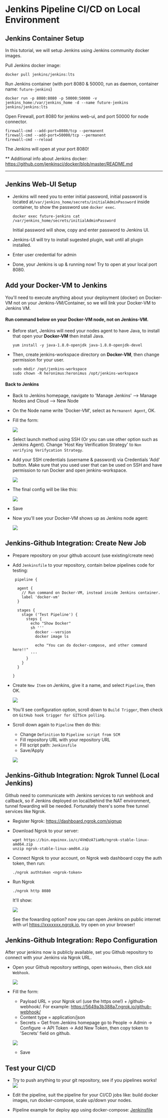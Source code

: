 # Jenkins Pipeline CI/CD on Local Environment

## Jenkins Container Setup

In this tutorial, we will setup Jenkins using Jenkins community docker images.

Pull Jenkins docker image:

    docker pull jenkins/jenkins:lts

Run Jenkins container (with port 8080 & 50000, run as daemon, container name: `future-jenkins`)

    docker run -p 8080:8080 -p 50000:50000 -v jenkins_home:/var/jenkins_home -d --name future-jenkins jenkins/jenkins:lts

Open Firewall, port 8080 for jenkins web-ui, and port 50000 for node connector.

    firewall-cmd --add-port=8080/tcp --permanent
    firewall-cmd --add-port=50000/tcp --permanent
    firewall-cmd --reload

The Jenkins will open at your port 8080!

** Additional info about Jenkins docker: https://github.com/jenkinsci/docker/blob/master/README.md

------
## Jenkins Web-UI Setup

- Jenkins will need you to enter initial password, initial password is located at`/var/jenkins_home/secrets/initialAdminPassword` inside container, to show the password use `docker exec`.

      docker exec future-jenkins cat /var/jenkins_home/secrets/initialAdminPassword

  Initial password will show, copy and enter password to Jenkins UI.

- Jenkins-UI will try to install sugested plugin, wait until all plugin installed.
- Enter user credential for admin
- Done, your Jenkins is up & running now! Try to open at your local port 8080.


## Add your Docker-VM to Jenkins

You'll need to execute anything about your deployment (docker) on Docker-VM not on your Jenkins-VM/Container, so we will link your Docker-VM to Jenkins VM.

#### Run command below on your **Docker-VM** node, not on Jenkins-VM.
- Before start, Jenkins will need your nodes agent to have Java, to install that open your **Docker-VM** then install Java.

      yum install -y java-1.8.0-openjdk java-1.8.0-openjdk-devel

- Then, create jenkins-workspace directory on **Docker-VM**, then change permission for your user.

      sudo mkdir /opt/jenkins-workspace
      sudo chown -R heronimus:heronimus /opt/jenkins-workspace

#### Back to Jenkins

- Back to Jenkins homepage, navigate to 'Manage Jenkins' --> Manage Nodes and Cloud --> New Node
- On the Node name write 'Docker-VM', select as `Permanent Agent`, OK.
- Fill the form:

  ![](/docs/images/Clipboard_2020-07-26-05-52-35.png)

- Select launch method using SSH (Or you can use other option such as Jenkins Agent). Change 'Host Key Verification Strategy' to `Non verifying Verifycation Strategy`.

- Add your SSH credentials (username & password) via Credentials 'Add' button. Make sure that you used user that can be used on SSH and have permission to run Docker and open jenkins-workspace.

  ![](/docs/images/Clipboard_2020-07-26-06-11-36.png)

- The final config will be like this:

  ![](/docs/images/Clipboard_2020-07-26-06-14-21.png)

- Save

- Now you'll see your Docker-VM shows up as Jenkins node agent:

  ![](/docs/images/Clipboard_2020-07-26-06-30-52.png)


## Jenkins-Github Integration: Create New Job

- Prepare repository on your github account (use existing/create new)
- Add `Jenkinsfile` to your repository, contain below pipelines code for testing:
  ```
   pipeline {

    agent {
      // Run command on Docker-VM, instead inside Jenkins container.
      label 'docker-vm'
    }

    stages {
      stage ('Test Pipeline') {
        steps {
          echo "Show Docker"
          sh '''
            docker --version
            docker image ls

            echo "You can do docker-compose, and other command here!!"
          '''
        }
      }
    }

  }

    ```

- Create `New Item` on Jenkins, give it a name, and select `Pipeline`, then OK.

  ![](/docs/images/Clipboard_2020-07-26-04-43-21.png)

- You'll see configuration option, scroll down to `Build Trigger`, then check on `GitHub hook trigger for GITScm polling`.
- Scroll down again to `Pipeline` then do this:
  - Change `Definition` to `Pipeline script from SCM`
  - Fill repository URL with your repository URL
  - FIll script path: `Jenkinsfile`
  - Save/Apply

  ![](/docs/images/Clipboard_2020-07-26-04-48-48.png)

## Jenkins-Github Integration: Ngrok Tunnel (Local Jenkins)

Github need to communicate with Jenkins services to run webhook and callback, so if Jenkins deployed on local/behind the NAT environment, tunnel fowarding will be needed. Fortunately there's some free tunnel services like Ngrok.

- Register Ngrok: https://dashboard.ngrok.com/signup
- Download Ngrok to your server:

      wget https://bin.equinox.io/c/4VmDzA7iaHb/ngrok-stable-linux-amd64.zip
      unzip ngrok-stable-linux-amd64.zip

- Connect Ngrok to your account, on Ngrok web dashboard copy the auth token, then run:

      ./ngrok authtoken <ngrok-token>

- Run Ngrok

      ./ngrok http 8080

    It'll show:

    ![](/docs/images/Clipboard_2020-07-26-05-21-21.png)

    See the fowarding option? now you can open Jenkins on public internet with url https://xxxxxxx.ngrok.io, try open on your browser!

## Jenkins-Github Integration: Repo Configuration

After your jenkins now is publicly available, set you Github repository to connect with your Jenkins via Ngrok URL.
- Open your Github repository settings, open `Webhooks`, then click `Add Webhook`.

  ![](/docs/images/Clipboard_2020-07-26-05-27-17.png)

- Fill the form:
  - Payload URL = your Ngrok url (use the https one!) + /github-webhook/.
                   For example: https://5649a3b388a7.ngrok.io/github-webhook/
  - Content type = application/json
  - Secrets = Get from Jenkins homepage go to People -> Admin -> Configure -> API Token -> Add New Token, then copy token to 'Secrets' field on github.

  ![](/docs/images/Clipboard_2020-07-26-07-18-49.png)

  - Save

## Test your CI/CD

- Try to push anything to your git repository, see if you pipelines works!
  ![](/docs/images/Clipboard_2020-07-26-07-31-31.png)

- Edit the pipeline, suit the pipeline for your CI/CD jobs like: build docker images, run docker-compose, scale up/down your nodes.

- Pipeline example for deploy app using docker-compose: [Jenkinsfile](/Jenkinsfile)
